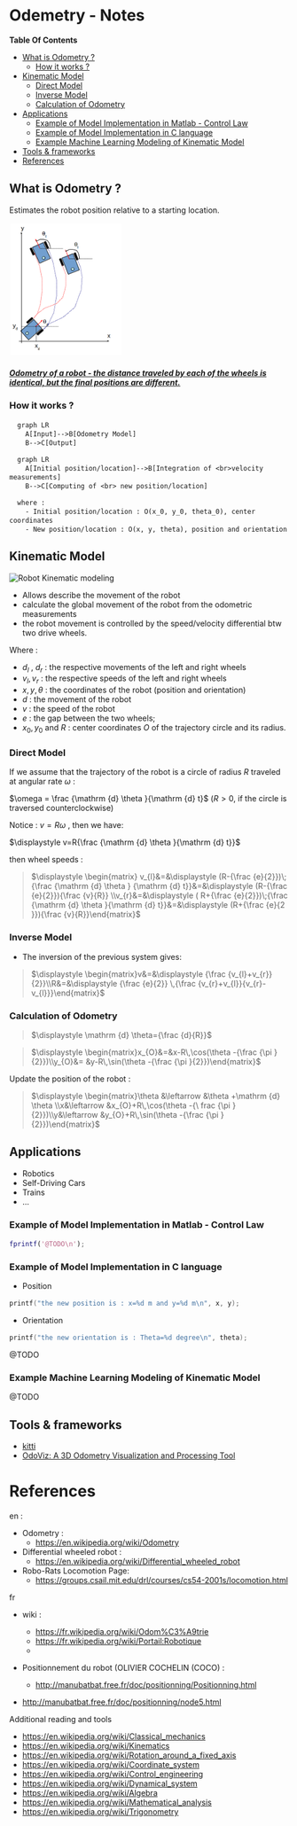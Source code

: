 # Odemetry - Notes 

**Table Of Contents**

- [What is Odometry ?](#what-is-odometry-)
  - [How it works ?](#how-it-works-)
- [Kinematic Model](#kinematic-model)
  - [Direct Model](#direct-model)
  - [Inverse Model](#inverse-model)
  - [Calculation of Odometry](#calculation-of-odometry)
- [Applications](#applications)
  - [Example of Model Implementation in Matlab - Control Law](#example-of-model-implementation-in-matlab---control-law)
  - [Example of Model Implementation in C language](#example-of-model-implementation-in-c-language)
  - [Example Machine Learning Modeling of Kinematic Model](#example-machine-learning-modeling-of-kinematic-model)
- [Tools \& frameworks](#tools--frameworks)
- [References](#references)

## What is Odometry ?

Estimates the robot position relative to a starting location.

<img src="./odo-resources/MobileRobotOdometry.png" width="200" style="border:0px solid #FFFFFF; padding:1px; margin:1px">

##### [Odometry of a robot - the distance traveled by each of the wheels is identical, but the final positions are different.](#)

### How it works ? 

```mermaid
  graph LR
    A[Input]-->B[Odometry Model]
    B-->C[Output]
```

```mermaid
  graph LR
    A[Initial position/location]-->B[Integration of <br>velocity measurements]
    B-->C[Computing of <br> new position/location]
```

```
  where : 
    - Initial position/location : O(x_0, y_0, theta_0), center coordinates
    - New position/location : O(x, y, theta), position and orientation
```
## Kinematic Model

![Robot Kinematic modeling](https://github.com/afondiel/Self-Driving-Cars-Specialization-Coursera/blob/main/Course1-Introduction-to-Self-Driving-Cars/resources/w4/two-wheeled-robot-k-modeling.png)

- Allows describe the movement of the robot
- calculate the global movement of the robot from the odometric measurements
- the robot movement is controlled by the speed/velocity differential btw two drive wheels.

Where : 

- $d_{l}$ , $d_{r}$ : the respective movements of the left and right wheels
- $v_{l}, v_{r}$ : the respective speeds of the left and right wheels
- $x, y, \theta$ : the coordinates of the robot (position and orientation)
- $d$  : the movement of the robot
- $v$ : the speed of the robot
- $e$ : the gap between the two wheels;
- ${\displaystyle x_{0}}, {\displaystyle y_{0}}$ and $R$ : center coordinates $O$ of the trajectory circle and its radius. 



### Direct Model
If we assume that the trajectory of the robot is a circle of radius
$R$ traveled at angular rate $\omega$ :

$\omega = \frac {\mathrm {d} \theta }{\mathrm {d} t}$ ($R > 0$,  if the circle is traversed counterclockwise) 

Notice :  $v = R\omega$ , then we have:

$\displaystyle v=R{\frac {\mathrm {d} \theta }{\mathrm {d} t}}$

then wheel speeds : 

>$\displaystyle \begin{matrix} v_{l}&=&\displaystyle (R-{\frac {e}{2}})\;{\frac {\mathrm {d} \theta } {\mathrm {d} t}}&=&\displaystyle (R-{\frac {e}{2}}){\frac {v}{R}} \\v_{r}&=&\displaystyle ( R+{\frac {e}{2}})\;{\frac {\mathrm {d} \theta }{\mathrm {d} t}}&=&\displaystyle (R+{\frac {e}{2 }}){\frac {v}{R}}\end{matrix}$


### Inverse Model

- The inversion of the previous system gives:

>$\displaystyle \begin{matrix}v&=&\displaystyle {\frac {v_{l}+v_{r}}{2}}\\R&=&\displaystyle {\frac {e}{2}} \,{\frac {v_{r}+v_{l}}{v_{r}-v_{l}}}\end{matrix}$

### Calculation of Odometry

>$\displaystyle \mathrm {d} \theta={\frac {d}{R}}$

>$\displaystyle \begin{matrix}x_{O}&=&x-R\,\cos(\theta -{\frac {\pi }{2}})\\y_{O}&= &y-R\,\sin(\theta -{\frac {\pi }{2}})\end{matrix}$

Update the position of the robot : 

>$\displaystyle \begin{matrix}\theta &\leftarrow &\theta +\mathrm {d} \theta \\x&\leftarrow &x_{O}+R\,\cos(\theta -{\ frac {\pi }{2}})\\y&\leftarrow &y_{O}+R\,\sin(\theta -{\frac {\pi }{2}})\end{matrix}$

## Applications
- Robotics
- Self-Driving Cars
- Trains
- ...
### Example of Model Implementation in Matlab - Control Law

```matlab
fprintf('@TODO\n');
```
### Example of Model Implementation in C language 

- Position

```c
printf("the new position is : x=%d m and y=%d m\n", x, y);
```
- Orientation
```c
printf("the new orientation is : Theta=%d degree\n", theta);
```
@TODO

### Example Machine Learning Modeling of Kinematic Model
@TODO

## Tools & frameworks

- [kitti](https://www.cvlibs.net/datasets/kitti/eval_odometry.php)
- [OdoViz: A 3D Odometry Visualization and Processing Tool](https://arxiv.org/pdf/2107.07557.pdf)
  
# References 
en :
- Odometry :
  - https://en.wikipedia.org/wiki/Odometry
- Differential wheeled robot :
  - https://en.wikipedia.org/wiki/Differential_wheeled_robot
- Robo-Rats Locomotion Page: 
  - https://groups.csail.mit.edu/drl/courses/cs54-2001s/locomotion.html

fr 
- wiki : 
  - https://fr.wikipedia.org/wiki/Odom%C3%A9trie
  - https://fr.wikipedia.org/wiki/Portail:Robotique
  - 

- Positionnement du robot (OLIVIER COCHELIN (COCO) : 
  - http://manubatbat.free.fr/doc/positionning/Positionning.html
- http://manubatbat.free.fr/doc/positionning/node5.html

Additional reading and tools

- https://en.wikipedia.org/wiki/Classical_mechanics
- https://en.wikipedia.org/wiki/Kinematics
- https://en.wikipedia.org/wiki/Rotation_around_a_fixed_axis
- https://en.wikipedia.org/wiki/Coordinate_system
- https://en.wikipedia.org/wiki/Control_engineering
- https://en.wikipedia.org/wiki/Dynamical_system
- https://en.wikipedia.org/wiki/Algebra
- https://en.wikipedia.org/wiki/Mathematical_analysis
- https://en.wikipedia.org/wiki/Trigonometry